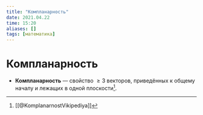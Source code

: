 ```yaml
---
title: "Компланарность"
date: 2021.04.22
time: 15:20
aliases: []
tags: [математика]
---
```


# Компланарность

- **Компланарность** — свойство $\geq 3$ векторов, приведённых к общему началу и лежащих в одной плоскости[^1].

[^1]: [[@KomplanarnostVikipediya]]